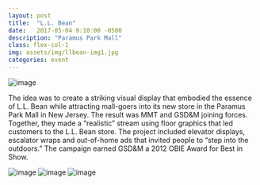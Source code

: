 ```yaml
---
layout: post
title:  "L.L. Bean"
date:   2017-05-04 9:10:00 -0500
description: "Paramus Park Mall"
class: flex-col-1
img: assets/img/llbean-img1.jpg
categories: event
---
```

![image](../../assets/img/llbean-hero.jpg "McDonalds hero image")

<span>T</span>he idea was to create a striking visual display that embodied the essence of L.L. Bean while attracting mall-goers into its new store in the Paramus Park Mall in New Jersey. The result was MMT and GSD&M joining forces. Together, they made a “realistic” stream using floor graphics that led customers to the L.L. Bean store. The project included elevator displays, escalator wraps and out-of-home ads that invited people to “step into the outdoors.” The campaign earned GSD&M a 2012 OBIE Award for Best in Show.

![image](../../assets/img/llbean-img4.jpg "McDonalds hero image")
![image](../../assets/img/llbean-img3.jpg "McDonalds hero image")
![image](../../assets/img/llbean-img2.jpg "McDonalds hero image")
